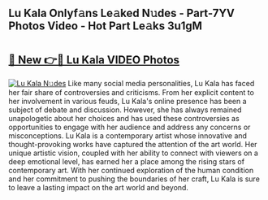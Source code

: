 ## Lu Kala Onlyf𝚊ns Le𝚊ked N𝚞des - Part-7YV Photos Video - Hot Part Le𝚊ks 3u1gM

# <h2><a href="http://ab7801.deff.icu/?id=Lu+Kala">🔗 New 👉🔴 Lu Kala VIDEO Photos</a></h2>

[![Lu Kala N𝚞des](https://i.imgur.com/rIISA9y.gif)](http://ab7801.deff.icu/?id=Lu+Kala)
Like many social media personalities, Lu Kala has faced her fair share of controversies and criticisms. From her explicit content to her involvement in various feuds, Lu Kala's online presence has been a subject of debate and discussion. However, she has always remained unapologetic about her choices and has used these controversies as opportunities to engage with her audience and address any concerns or misconceptions. Lu Kala is a contemporary artist whose innovative and thought-provoking works have captured the attention of the art world. Her unique artistic vision, coupled with her ability to connect with viewers on a deep emotional level, has earned her a place among the rising stars of contemporary art. With her continued exploration of the human condition and her commitment to pushing the boundaries of her craft, Lu Kala is sure to leave a lasting impact on the art world and beyond.
